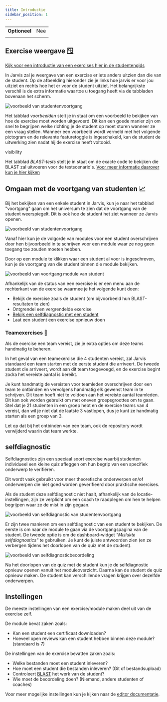 ```yaml
---
title: Introductie
sidebar_position: 1
---
```



|                       |     |
|-----------------------|-----|
| **Optioneel**         | Nee |
|                       |     |

## Exercise weergave 🪟

[Kijk voor een introductie van een exercises hier in de studentengids](../../students/exercises)

In Jarvis zal je weergave van een exercise er iets anders uitzien dan die van de student. Op de afbeelding hieronder
zie je links hoe jarvis er voor jou uitziet en rechts hoe het er voor de student uitziet. Het belangrijkste verschil is de extra informatie waartoe u toegang heeft via de tabbladen bovenaan het scherm.

![voorbeeld van studentenvoortgang](/img/staff/coaches/exercises/coach-exercise-view-details.png)


Het tabblad *voorbeelden* stelt je in staat om een voorbeeld te bekijken van hoe de exercise moet worden uitgevoerd.
Dit kan een goede manier zijn om snel te begrijpen welke richting je de student op moet sturen wanneer ze een vraag stellen.
Wanneer een voorbeeld wordt vermeld met het volgende pictogram en de relevante featuretoggle is ingeschakeld, kan de student de uitwerking zien nadat hij de exercise heeft voltooid.
<link rel="stylesheet" href="https://fonts.googleapis.com/css2?family=Material+Symbols+Outlined:opsz,wght,FILL,GRAD@20..48,100..700,0..1,-50..200" />
<span class="material-symbols-outlined">
visibility
</span>

Het tabblad *BLAST-tests* stelt je in staat om de exacte code te bekijken die BLAST zal uitvoeren voor de testscenario's.
[Voor meer informatie daarover kun je hier kijken](../editor/blast)

## Omgaan met de voortgang van studenten 📈

Bij het bekijken van een enkele student in Jarvis, kun je naar het tabblad "voortgang" gaan om het universum te zien dat de voortgang van de student weerspiegelt. Dit is ook hoe de student het ziet wanneer ze Jarvis openen.

![voorbeeld van studentenvoortgang](/img/staff/coaches/exercises/student-progress.png)

Vanaf hier kun je de volgorde van modules voor een student overschrijven door hen bijvoorbeeld in te schrijven voor een module waar ze nog geen toegang toe zouden moeten hebben.

Door op een module te klikken waar een student al voor is ingeschreven, kun je de voortgang van die student binnen die module bekijken.

![voorbeeld van voortgang module van student](/img/staff/coaches/exercises/student-progress-module.png)

Afhankelijk van de status van een exercise is er een menu aan de rechterkant van de exercise waarmee je het volgende kunt doen:

* Bekijk de exercise zoals de student (om bijvoorbeeld hun BLAST-resultaten te zien)
* Ontgrendel een vergrendelde exercise
* [Bekijk een selfdiagnostic met een student](#selfdiagnostic)
* Laat een student een exercise opnieuw doen

### Teamexercises 👥

Als de exercise een team vereist, zie je extra opties om deze teams handmatig te beheren.

In het geval van een teamexercise die 4 studenten vereist,
zal Jarvis standaard een team starten met de eerste student die arriveert.
De tweede student die arriveert, wordt aan dit team toegevoegd,
en de exercise begint zodra het vereiste aantal is bereikt.

Je kunt handmatig de vereisten voor teamleden overschrijven door een team te ontbinden en vervolgens handmatig elk gewenst team in te schrijven. Dit team hoeft niet te voldoen aan het vereiste aantal teamleden.
Dit kan ook worden gebruikt om met oneven groepsgroottes om te gaan.
Stel dat je 21 studenten in een groep hebt en de exercise teams van 4 vereist, dan wil je niet dat de laatste 3 vastlopen,
dus je kunt ze handmatig starten als een groep van 3.

Let op dat bij het ontbinden van een team, ook de repository wordt verwijderd waarin dat team werkte. 

## selfdiagnostic

Selfdiagnostics zijn een speciaal soort exercise waarbij studenten individueel een kleine quiz afleggen om hun begrip van een specifiek onderwerp te verifiëren.

Dit wordt vaak gebruikt voor meer theoretische onderwerpen en/of onderwerpen die niet goed worden geverifieerd door praktische exercises.

Als de student deze selfdiagnostic niet haalt, afhankelijk van de locatie-instellingen,
zijn ze verplicht om een coach te raadplegen om hen te helpen begrijpen waar ze de mist in zijn gegaan.

![voorbeeld van selfdiagnostic van studentenvoortgang](/img/staff/coaches/exercises/student-progress-self-diagnostic.png)

Er zijn twee manieren om een selfdiagnostic van een student te bekijken. De eerste is om naar de module te gaan via de voortgangspagina van de student. De tweede optie is om de dashboard-widget *"Mislukte selfdiagnostics"* te gebruiken.
Je kunt de juiste antwoorden zien (en ze verbergen tijdens het doorlopen van de quiz met de student).

![voorbeeld van selfdiagnosticbeoordeling](/img/staff/coaches/exercises/self-diagnostic.png)

Na het doorlopen van de quiz met de student kun je de selfdiagnostic opnieuw openen vanuit het moduleoverzicht.
Daarna kan de student de quiz opnieuw maken. De student kan verschillende vragen krijgen over dezelfde onderwerpen.

## Instellingen

De meeste instellingen van een exercise/module maken deel uit van de exercise zelf.

De module bevat zaken zoals:
* Kan een student een certificaat downloaden?
* Hoeveel open reviews kan een student hebben binnen deze module? (standaard is 7)

De instellingen van de exercise bevatten zaken zoals:
* Welke bestanden moet een student inleveren?
* Hoe moet een student die bestanden inleveren? (Git of bestandsupload)
* Controleert [BLAST](../editor/blast) het werk van de student?
* Wie moet de beoordeling doen? (Niemand, andere studenten of coaches)

Voor meer mogelijke instellingen kun je kijken naar de [editor documentatie](../staff/editor).